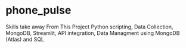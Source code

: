 # phone_pulse
Skills take away From This Project Python scripting, Data Collection, MongoDB, Streamlit, API integration, Data Managment using MongoDB (Atlas) and SQL
